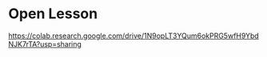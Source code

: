 # Open Lesson
https://colab.research.google.com/drive/1N9opLT3YQum6okPRG5wfH9YbdNJK7rTA?usp=sharing
